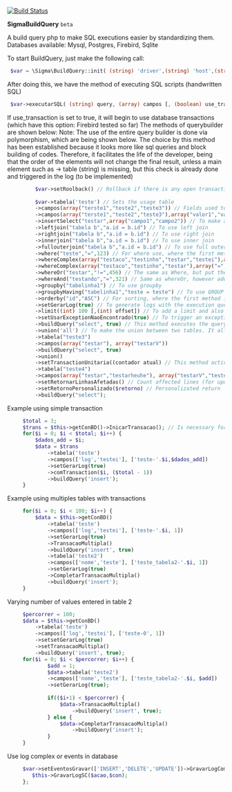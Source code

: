 [![Build Status](https://travis-ci.org/nathanfeitoza/sigmaBuildQuery.svg?branch=master)](https://travis-ci.org/nathanfeitoza/sigmaBuildQuery)

**SigmaBuildQuery** `beta`

A build query php to make SQL executions easier by standardizing them. Databases available: Mysql, Postgres, Firebird, Sqlite

To start BuildQuery, just make the following call:
   ```php
    $var = \Sigma\BuildQuery::init( (string) 'driver',(string) 'host',(string) 'database',(string) 'user',(string) 'pass'[, (array) options);
   ```
After doing this, we have the method of executing SQL scripts (handwritten SQL)
   ```php
    $var->executarSQL( (string) query, (array) campos [, (boolean) use_transaction, (boolean) use_exception_not_found] );
   ```
   If use_transaction is set to true, it will begin to use database transactions (which have this option: Firebird tested so far)
The methods of querybuilder are shown below:
        Note: The use of the entire query builder is done via polymorphism, which are being shown below. The choice by this method has been established because it looks more like sql queries and block building of codes. Therefore, it facilitates the life of the developer, being that the order of the elements will not change the final result, unless a main element such as -> table (string) is missing, but this check is already done and triggered in the log (to be implemented)

   ```php
            $var->setRoolback() // Rollback if there is any open transaction. Can be used when mixing code with transaction with no transaction. Obs: Does not polymorphism because it is a method of containment / prevention of errors
            
            $var->tabela('teste') // Sets the usage table
            ->campos(array("terste1","teste2","teste3")) // Fields used to make select, one can only pass an empty array: [''], and it will search all the fields of the table, or ['*'], or the field names
            ->campos(array("terste1","teste2","teste3"),array("valor1","valor2","valor3")) // Fields and their respective values to be inserted or updated
            ->insertSelect("testar",array("campo1","campo2")) // To make an insert using a select, insert test set (select field1, field2 from table1)
            ->leftjoin("tabela b","a.id = b.id") // To use left join
            ->rightjoin("tabela b","a.id = b.id") // To use right join
            ->innerjoin("tabela b","a.id = b.id") // To use inner join
            ->fullouterjoin("tabela b","a.id = b.id") // To use full outer join
            ->where("teste","=",123) // For where use, where the first method is the fields, the second the comparative and the third the value to be compared
            ->whereComplex(array("testaco","testinho","testar","testei"),array("=","!=","=","!="),array("456","789","856","1"),array("OR", "AND","OR","OR")) // For a where with multiple attributes. Ex: WHERE (field = 1) AND (field2 = 3) OR (fields3 = 2)
            ->whereComplex(array("testaco","testinho","testar"),array("=","!=","="),array("456","789","856"),array("OR", "AND","OR"))
            ->whereOr("testar","!=",456) // The same as Where, but put the OR in front, this way, where it should be called before, otherwise it will cause an sql error
            ->whereAnd("testando","=",321) // Same as whereOr, however add the And
            ->groupby("tabelinha1") // To use groupby
            ->groupbyHaving("tabelinha1","teste = teste") // To use GROUP BY HAVING
            ->orderby("id","ASC") // For sorting, where the first method is the field and the second sorting type
            ->setGerarLog(true) // To generate logs with the execution query in the database -> true or false (Making)
            ->limit((int) 100 [,(int) offset]) // To add a limit and also offset (offset only in postgres) to the search (functional only in mysql and postgres)
            ->setUsarExceptionNaoEncontrado(true) // To trigger an exception if no result is found in a select, if true. If false, it will fire an array of two elements, the first containing a string saying nothing was found, and the second with error code (710). By default it is true
            ->buildQuery("select", true) // This method executes the query, being defined as: buildQuery ((string) exec_type, (boolean) usar_union, (boolean) usar_transaction). The first one refers to the type of call that will be made: select, update, delete, insert
            ->union('all') // To make the union between two tables. It allows its use by setting 'all', 'union' or empty. To work, it is necessary that the previous buildQuery is set to use_union
            ->tabela("teste3")
            ->campos(array("testar"), array("testarV"))
            ->buildQuery("select", true)
            ->union()
            ->setTransactionUnitaria((contador atual) // This method activates the transaction and for this it is necessary to define the initial position of the counter and the final position. If it is not in a loop, you can put the values 1 and 1. But if it is in an array loop, for example, place ($ i, (count ($ array) - 1))
            ->tabela("teste4")
            ->campos(array("testar","testarheuhe"), array("testarV","testeF"))
            ->setRetornarLinhasAfetadas() // Count affected lines (for update, delete and insert)
            ->setRetornoPersonalizado($retorno) // Personalizated return
            ->buildQuery("select");
   ```

   Example using simple transaction
   ```php
        $total = 3;
        $trans = $this->getConBD()->InicarTransacao(); // Is necessary for maintaining the PDO Object
        for($i = 0; $i < $total; $i++) {
            $dados_add = $i;
            $data = $trans
                ->tabela('teste')
                ->campos(['log','testei'], ['teste-'.$i,$dados_add])
                ->setGerarLog(true)
                ->comTransaction($i, ($total - 1))
                ->buildQuery('insert');
        }
   ```

   Example using multiples tables with transactions
   ```php
        for($i = 0; $i < 100; $i++) {
            $data = $this->getConBD()
                ->tabela('teste')
                ->campos(['log','testei'], ['teste-'.$i, 1])
                ->setGerarLog(true)
                ->TransacaoMultipla()
                ->buildQuery('insert', true)
                ->tabela('teste2')
                ->campos(['nome','teste'], ['teste_tabela2-'.$i, 1])
                ->setGerarLog(true)
                ->CompletarTransacaoMultipla()
                ->buildQuery('insert');
        }
   ```
   Varying number of values entered in table 2
   ```php
        $percorrer = 100;
        $data = $this->getConBD()
            ->tabela('teste')
            ->campos(['log','testei'], ['teste-0', 1])
            ->setsetGerarLog(true)
            ->setTransacaoMultipla()
            ->buildQuery('insert', true);
        for($i = 0; $i < $percorrer; $i++) {
                $add = 1;
                $data->tabela('teste2')
                ->campos(['nome','teste'], ['teste_tabela2-'.$i, $add])
                ->setGerarLog(true);
                
                if(($i+1) < $percorrer) {
                    $data->TransacaoMultipla()
                        ->buildQuery('insert', true);
                } else {
                    $data->CompletarTransacaoMultipla()
                        ->buildQuery('insert');
                }
        }
   ```

   Use log complex or events in database
   ```php
        $var->setEventosGravar(['INSERT','DELETE','UPDATE'])->GravarLogComplexo = function($con, $acao) {
           $this->GravarLogSC($acao,$con);
        };
   ```
